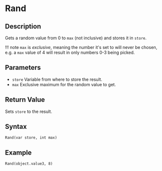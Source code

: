 # Rand

## Description
Gets a random value from 0 to `max` (not inclusive) and stores it in `store`.

!!! note
    `max` is *exclusive*, meaning the number it's set to will never be chosen, e.g. a `max` value of 4 will result in only numbers 0-3 being picked.

## Parameters
- `store`
Variable from where to store the result.
- `max`
Exclusive maximum for the random value to get.

## Return Value
Sets `store` to the result.

## Syntax
```
Rand(var store, int max)
```

## Example
```
Rand(object.value3, 8)
```